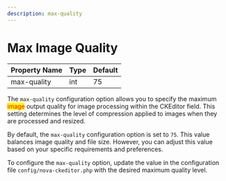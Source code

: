 ```yaml
---
description: max-quality
---
```


# Max Image Quality

| Property Name | Type | Default |
| ------------- | ---- | ------- |
| max-quality   | int  | 75      |

The `max-quality` configuration option allows you to specify the maximum <mark style="color:red;">image</mark> output quality for image processing within the CKEditor field. This setting determines the level of compression applied to images when they are processed and resized.

By default, the `max-quality` configuration option is set to `75`. This value balances image quality and file size. However, you can adjust this value based on your specific requirements and preferences.

To configure the `max-quality` option, update the value in the configuration file `config/nova-ckeditor.php` with the desired maximum quality level.



